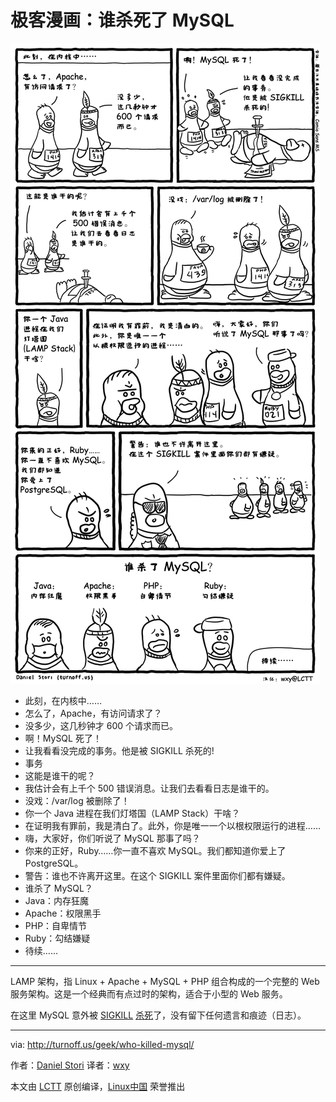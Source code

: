 极客漫画：谁杀死了 MySQL
===============

![who-killed-mysql](./who-killed-mysql.png)

- 此刻，在内核中……
- 怎么了，Apache，有访问请求了？
- 没多少，这几秒钟才 600 个请求而已。
- 啊！MySQL 死了！
- 让我看看没完成的事务。他是被 SIGKILL 杀死的!
- 事务
- 这能是谁干的呢？
- 我估计会有上千个 500 错误消息。让我们去看看日志是谁干的。
- 没戏：/var/log 被删除了！
- 你一个 Java 进程在我们灯塔国（LAMP Stack）干啥？
- 在证明我有罪前，我是清白了。此外，你是唯一一个以根权限运行的进程……
- 嗨，大家好，你们听说了 MySQL 那事了吗？
- 你来的正好，Ruby……你一直不喜欢 MySQL。我们都知道你爱上了 PostgreSQL。
- 警告：谁也不许离开这里。在这个 SIGKILL 案件里面你们都有嫌疑。
- 谁杀了 MySQL？
- Java：内存狂魔
- Apache：权限黑手
- PHP：自卑情节
- Ruby：勾结嫌疑
- 待续……

---

LAMP 架构，指 Linux + Apache + MySQL + PHP 组合构成的一个完整的 Web 服务架构。这是一个经典而有点过时的架构，适合于小型的 Web 服务。

在这里 MySQL 意外被 [SIGKILL](https://linux.cn/article-8791-1.html) [杀死](https://linux.cn/article-8771-1.html)了，没有留下任何遗言和痕迹（日志）。

---
via: http://turnoff.us/geek/who-killed-mysql/

作者：[Daniel Stori][a]
译者：[wxy](https://github.com/wxy)

本文由 [LCTT](https://github.com/LCTT/TranslateProject) 原创编译，[Linux中国](https://linux.cn/) 荣誉推出

[a]:http://turnoff.us/about/
